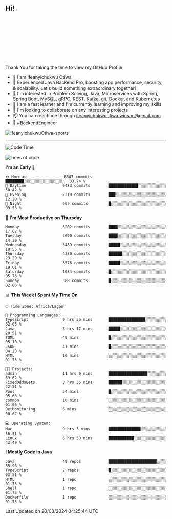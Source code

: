 <!-- BLOG-POST-LIST:START --><!-- BLOG-POST-LIST:END -->

## Hi! <img src="https://media.giphy.com/media/hvRJCLFzcasrR4ia7z/giphy.gif" width="4%"> 

Thank You for taking the time to view my GitHub Profile

- 👋 I am Ifeanyichukwu Otiwa
- 🚀 Experienced Java Backend Pro, boosting app performance, security, & scalability. Let's build something extraordinary together!
- 👀 I'm interested in Problem Solving, Java, Microservices with Spring, Spring Boot, MySQL, gRPC, REST, Kafka, git, Docker, and Kubernetes
- 🌱 I am a fast learner and I'm currently learning and improving my skills
- 💞️ I'm looking to collaborate on any interesting projects
- 📫 You can reach me through ifeanyichukwuotiwa.winson@gmail.com
- 🚀 #BackendEngineer

<p align="left" marginTop="10px"> <img src="https://komarev.com/ghpvc/?username=ifeanyichukwuOtiwa-sports&label=Profile%20views&color=0e75b6&style=for-the-badge" alt="ifeanyichukwuOtiwa-sports" /> </p>

***

<!--START_SECTION:waka-->
![Code Time](http://img.shields.io/badge/Code%20Time-2%2C325%20hrs%2041%20mins-blue)

![Lines of code](https://img.shields.io/badge/From%20Hello%20World%20I%27ve%20Written-4.5%20million%20lines%20of%20code-blue)

**I'm an Early 🐤** 

```text
🌞 Morning                6347 commits        ████████░░░░░░░░░░░░░░░░░   33.74 % 
🌆 Daytime                9483 commits        █████████████░░░░░░░░░░░░   50.42 % 
🌃 Evening                2310 commits        ███░░░░░░░░░░░░░░░░░░░░░░   12.28 % 
🌙 Night                  669 commits         █░░░░░░░░░░░░░░░░░░░░░░░░   03.56 % 
```
📅 **I'm Most Productive on Thursday** 

```text
Monday                   3202 commits        ████░░░░░░░░░░░░░░░░░░░░░   17.02 % 
Tuesday                  2690 commits        ████░░░░░░░░░░░░░░░░░░░░░   14.30 % 
Wednesday                3489 commits        █████░░░░░░░░░░░░░░░░░░░░   18.55 % 
Thursday                 4380 commits        ██████░░░░░░░░░░░░░░░░░░░   23.29 % 
Friday                   3576 commits        █████░░░░░░░░░░░░░░░░░░░░   19.01 % 
Saturday                 1084 commits        █░░░░░░░░░░░░░░░░░░░░░░░░   05.76 % 
Sunday                   388 commits         █░░░░░░░░░░░░░░░░░░░░░░░░   02.06 % 
```


📊 **This Week I Spent My Time On** 

```text
🕑︎ Time Zone: Africa/Lagos

💬 Programming Languages: 
TypeScript               9 hrs 56 mins       ████████████████░░░░░░░░░   62.05 % 
Java                     3 hrs 17 mins       █████░░░░░░░░░░░░░░░░░░░░   20.51 % 
TOML                     49 mins             █░░░░░░░░░░░░░░░░░░░░░░░░   05.10 % 
JSON                     41 mins             █░░░░░░░░░░░░░░░░░░░░░░░░   04.28 % 
HTML                     16 mins             ░░░░░░░░░░░░░░░░░░░░░░░░░   01.75 % 

🐱‍💻 Projects: 
admin                    11 hrs 9 mins       █████████████████░░░░░░░░   69.62 % 
FixedOddsBets            3 hrs 36 mins       ██████░░░░░░░░░░░░░░░░░░░   22.51 % 
Pool                     54 mins             █░░░░░░░░░░░░░░░░░░░░░░░░   05.66 % 
common                   10 mins             ░░░░░░░░░░░░░░░░░░░░░░░░░   01.06 % 
BetMonitoring            6 mins              ░░░░░░░░░░░░░░░░░░░░░░░░░   00.67 % 

💻 Operating System: 
Mac                      9 hrs 3 mins        ██████████████░░░░░░░░░░░   56.51 % 
Linux                    6 hrs 58 mins       ███████████░░░░░░░░░░░░░░   43.49 % 
```

**I Mostly Code in Java** 

```text
Java                     49 repos            █████████████████████░░░░   85.96 % 
TypeScript               2 repos             █░░░░░░░░░░░░░░░░░░░░░░░░   03.51 % 
HTML                     1 repo              ░░░░░░░░░░░░░░░░░░░░░░░░░   01.75 % 
Shell                    1 repo              ░░░░░░░░░░░░░░░░░░░░░░░░░   01.75 % 
Dockerfile               1 repo              ░░░░░░░░░░░░░░░░░░░░░░░░░   01.75 % 
```




 Last Updated on 20/03/2024 04:25:44 UTC
<!--END_SECTION:waka-->

<!--
<p align="center">
![trophy](https://github-profile-trophy.vercel.app/?username=ifeanyichukwuOtiwa-sports&theme=onedark) (https://github.com/ryo-ma/github-profile-trophy)
</p>
-->

<!---
ifeanyi-otiwa/ifeanyi-otiwa is a ✨ special ✨ repository because its `README.md` (this file) appears on your GitHub profile.
You can click the Preview link to take a look at your changes.
--->
